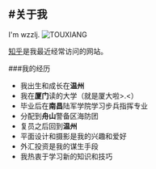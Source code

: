 #关于我
-
I'm wzzlj.
![TOUXIANG](http://7xn3v1.com1.z0.glb.clouddn.com/IMG_1765.jpg)

[知乎](www.zhihu.com "打开")是我最近经常访问的网站。

###我的经历
- 我出生和成长在**温州**  
- 我在**厦门**读的大学（就是厦大啦>.<）  
- 毕业后在**南昌**陆军学院学习步兵指挥专业
- 分配到**舟山**警备区海防团
- 复员之后回到**温州**
- 平面设计和摄影是我的兴趣和爱好
- 外汇投资是我的谋生手段
- 我热衷于学习新的知识和技巧
